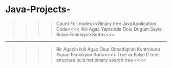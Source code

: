# Java-Projects-
>>>>Count Full nodes in Binary tree JavaApplication Code<<<<
>>>>Ikili Agac Yapisinda Dolu Dugum Sayisi Bulan Fonksiyon Kodu<<<<
___________________________________________________________________
>>>>Bir Agacin Ikili Agac Olup Olmadiginin Kontrolunu Yapan Fonksiyon Kodu<<<<
>>>>True or False If tree structure is/is not binary search tree <<<<
